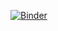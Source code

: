 [![Binder](https://mybinder.org/badge_logo.svg)](https://mybinder.org/v2/gh/garrett-reinhard/crime-and-punishment/HEAD)
